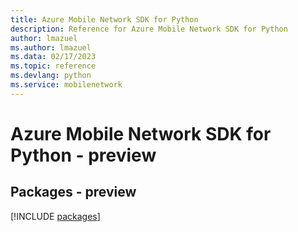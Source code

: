 ```yaml
---
title: Azure Mobile Network SDK for Python
description: Reference for Azure Mobile Network SDK for Python
author: lmazuel
ms.author: lmazuel
ms.data: 02/17/2023
ms.topic: reference
ms.devlang: python
ms.service: mobilenetwork
---
```

# Azure Mobile Network SDK for Python - preview
## Packages - preview
[!INCLUDE [packages](mobile-network-index.md)]